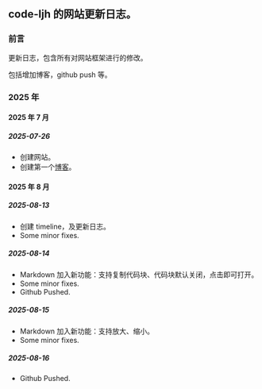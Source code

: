 ## code-ljh 的网站更新日志。

### 前言

更新日志，包含所有对网站框架进行的修改。

包括增加博客，github push 等。

### 2025 年

#### 2025 年 7 月

##### 2025-07-26

- 创建网站。
- 创建第一个[博客](/articles/show.html?hello-world)。

#### 2025 年 8 月

##### 2025-08-13

- 创建 timeline，及更新日志。
- Some minor fixes.

##### 2025-08-14

- Markdown 加入新功能：支持复制代码块、代码块默认关闭，点击即可打开。
- Some minor fixes.
- Github Pushed.

##### 2025-08-15

- Markdown 加入新功能：支持放大、缩小。
- Some minor fixes.

##### 2025-08-16

- Github Pushed.